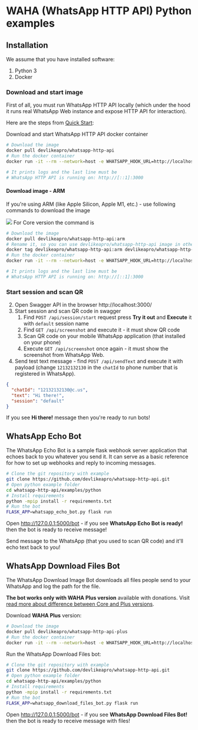 # WAHA (WhatsApp HTTP API) Python examples

## Installation

We assume that you have installed software:

1. Python 3
2. Docker

### Download and start image

First of all, you must run WhatsApp HTTP API locally (which under the hood it runs real WhatsApp Web instance and expose
HTTP API for interaction).

Here are the steps from [Quick Start](https://waha.devlike.pro/docs/overview/quick-start/):

Download and start WhatsApp HTTP API docker container

```bash
# Download the image
docker pull devlikeapro/whatsapp-http-api
# Run the docker container
docker run -it --rm --network=host -e WHATSAPP_HOOK_URL=http://localhost:5000/bot -e "WHATSAPP_HOOK_EVENTS=*" --name whatsapp-http-api devlikeapro/whatsapp-http-api

# It prints logs and the last line must be
# WhatsApp HTTP API is running on: http://[::1]:3000
```

#### Download image - ARM

If you're using ARM (like Apple Silicon, Apple M1, etc.) - use following commands to download the image

![](/images/versions/core.png) For Core version the command is
```bash
# Download the image
docker pull devlikeapro/whatsapp-http-api:arm
# Rename it, so you can use devlikeapro/whatsapp-http-api image in other place
docker tag devlikeapro/whatsapp-http-api:arm devlikeapro/whatsapp-http-api
# Run the docker container
docker run -it --rm --network=host -e WHATSAPP_HOOK_URL=http://localhost:5000/bot -e "WHATSAPP_HOOK_EVENTS=*" --name whatsapp-http-api devlikeapro/whatsapp-http-api

# It prints logs and the last line must be
# WhatsApp HTTP API is running on: http://[::1]:3000
```

### Start session and scan QR

2. Open Swagger API in the browser http://localhost:3000/
3. Start session and scan QR code in swagger
    1. Find `POST /api/session/start` request press **Try it out** and **Execute** it with `default` session name
    2. Find `GET /api/screenshot` and execute it - it must show QR code
    3. Scan QR code on your mobile WhatsApp application (that installed on your phone)
    4. Execute `GET /api/screenshot` once again - it must show the screenshot from WhatsApp Web.
4. Send test text message - find `POST /api/sendText` and execute it with payload (change `12132132130` in the `chatId`
   to phone number that is registered in WhatsApp).

```json
{
  "chatId": "12132132130@c.us",
  "text": "Hi there!",
  "session": "default"
}
```

If you see **Hi there!** message then you're ready to run bots!

## WhatsApp Echo Bot

The WhatsApp Echo Bot is a sample flask webhook server application that echoes back to you whatever you send it. It can
serve
as a basic reference for how to set up webhooks and reply to incoming messages.

```bash
# Clone the git repository with example
git clone https://github.com/devlikeapro/whatsapp-http-api.git
# Open python example folder
cd whatsapp-http-api/examples/python
# Install requirements
python -mpip install -r requirements.txt
# Run the bot
FLASK_APP=whatsapp_echo_bot.py flask run
```

Open http://127.0.0.1:5000/bot - if you see **WhatsApp Echo Bot is ready!** then the bot is ready to receive message!

Send message to the WhatsApp (that you used to scan QR code) and it'll echo text back to you!

## WhatsApp Download Files Bot

The WhatsApp Download Image Bot downloads all files people send to your WhatsApp and log the path for the file.

**The bot works only with WAHA Plus version** available with donations.
Visit [read more about difference between Core and Plus versions](https://waha.devlike.pro/docs/how-to/plus-version/).

Download **WAHA Plus** version:

```bash
# Download the image
docker pull devlikeapro/whatsapp-http-api-plus
# Run the docker container
docker run -it --rm --network=host -e WHATSAPP_HOOK_URL=http://localhost:5000/bot -e "WHATSAPP_HOOK_EVENTS=*" --name whatsapp-http-api devlikeapro/whatsapp-http-api-plus
```

Run the WhatsApp Download Files bot:

```bash
# Clone the git repository with example
git clone https://github.com/devlikeapro/whatsapp-http-api.git
# Open python example folder
cd whatsapp-http-api/examples/python
# Install requirements
python -mpip install -r requirements.txt
# Run the bot
FLASK_APP=whatsapp_download_files_bot.py flask run
```

Open http://127.0.0.1:5000/bot - if you see **WhatsApp Download Files Bot!** then the bot is ready to receive message
with files!
